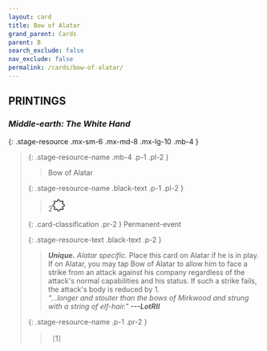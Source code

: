 ```yaml
---
layout: card
title: Bow of Alatar
grand_parent: Cards
parent: B
search_exclude: false
nav_exclude: false
permalink: /cards/bow-of-alatar/
---
```


## PRINTINGS


### _Middle-earth: The White Hand_

{: .stage-resource .mx-sm-6 .mx-md-8 .mx-lg-10 .mb-4 }
> {: .stage-resource-name .mb-4 .p-1 .pl-2 }
> > <div class="card-mp"></div>
> > <div class="card-name">Bow of Alatar</div>
>
> {: .stage-resource-name .black-text .p-1 .pl-2 }
> > 2![](/assets/images/stage-point.svg)
>
> {: .card-classification .pr-2 }
> Permanent-event
>
> {: .stage-resource-text .black-text .p-2 }
> > _**Unique.**_ _Alatar specific._ Place this card on Alatar if he is in play. If on Alatar, you may tap Bow of Alatar to allow him to face a strike from an attack against his company regardless of the attack's normal capabilities and his status. If such a strike fails, the attack's body is reduced by 1.   <br>_“...longer and stouter than the bows of Mirkwood and strung with a string of elf-hair."_ ***---&#65279;LotRII*** 
> 
> {: .stage-resource-name .p-1 .pr-2 }
> > <div class="card-shield"></div>
> > <div class="card-corruption">〔1〕</div>
